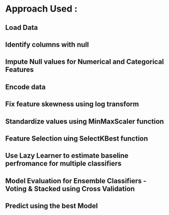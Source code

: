 # Approach Used :

## Load Data

## Identify columns with null

## Impute Null values for Numerical and Categorical Features

## Encode data 

## Fix feature skewness using log transform

## Standardize values using MinMaxScaler function

## Feature Selection uing SelectKBest function

## Use Lazy Learner to estimate baseline perfromance for multiple classifiers

## Model Evaluation for Ensemble Classifiers - Voting & Stacked  using Cross Validation

## Predict using the best Model
